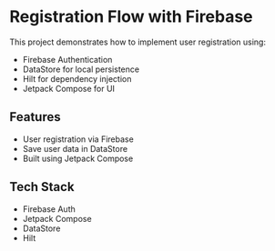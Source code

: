 # Registration Flow with Firebase

This project demonstrates how to implement user registration using:

- Firebase Authentication
- DataStore for local persistence
- Hilt for dependency injection
- Jetpack Compose for UI

## Features

- User registration via Firebase
- Save user data in DataStore
- Built using Jetpack Compose

## Tech Stack

- Firebase Auth
- Jetpack Compose
- DataStore
- Hilt
